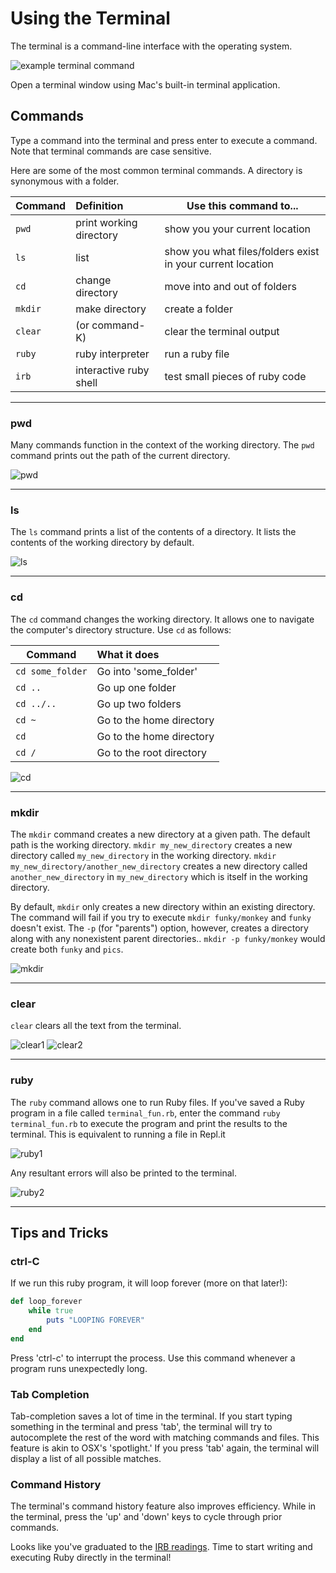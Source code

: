 # Using the Terminal

The terminal is a command-line interface with the operating system.

![example terminal command](./assets/terminal/example_terminal_command.png)

Open a terminal window using Mac's built-in terminal application.

## Commands

Type a command into the terminal and press enter to execute a command. Note that
terminal commands are case sensitive.

Here are some of the most common terminal commands. A directory is synonymous
with a folder.

 Command | Definition              | Use this command to...
 ------- |:------------------------|------------------------------
 `pwd`   | print working directory | show you your current location
 `ls`    | list                    | show you what files/folders exist in your current location
 `cd`    | change directory        | move into and out of folders
 `mkdir` | make directory          | create a folder
 `clear` | (or command-K)          | clear the terminal output
 `ruby`  | ruby interpreter        | run a ruby file
 `irb`   | interactive ruby shell  | test small pieces of ruby code

---
### pwd

Many commands function in the context of the working directory. The `pwd`
command prints out the path of the current directory.

![pwd](./assets/terminal/pwd.png)

---
### ls

The `ls` command prints a list of the contents of a directory. It lists the
contents of the working directory by default.

![ls](./assets/terminal/ls.png)

---
### cd

The `cd` command changes the working directory. It allows one to navigate the
computer's directory structure. Use `cd` as follows:

 Command          | What it does
 ---------------- |:------------------------
 `cd some_folder` | Go into 'some_folder'
 `cd ..`          | Go up one folder
 `cd ../..`       | Go up two folders
 `cd ~`           | Go to the home directory
 `cd`             | Go to the home directory
 `cd /`           | Go to the root directory


![cd](./assets/terminal/cd.png)

---
### mkdir

The `mkdir` command creates a new directory at a given path. The default path is
the working directory. `mkdir my_new_directory` creates a new directory called
`my_new_directory` in the working directory. `mkdir
my_new_directory/another_new_directory` creates a new directory called
`another_new_directory` in `my_new_directory` which is itself in the working
directory.

By default, `mkdir` only creates a new directory within an existing directory.
The command will fail if you try to execute `mkdir funky/monkey` and `funky`
doesn't exist. The `-p` (for "parents") option, however, creates a directory
along with any nonexistent parent directories.. `mkdir -p funky/monkey` would
create both `funky` and `pics`.

![mkdir](./assets/terminal/mkdir.png)

---
### clear

`clear` clears all the text from the terminal.

![clear1](./assets/terminal/clear1.png)
![clear2](./assets/terminal/clear2.png)

---
### ruby

The `ruby` command allows one to run Ruby files. If you've saved a Ruby program
in a file called `terminal_fun.rb`, enter the command `ruby terminal_fun.rb` to
execute the program and print the results to the terminal. This is equivalent to
running a file in Repl.it

![ruby1](./assets/terminal/ruby1.png)

Any resultant errors will also be printed to the terminal.

![ruby2](./assets/terminal/ruby2.png)

---
## Tips and Tricks

### ctrl-C

If we run this ruby program, it will loop forever (more on that later!):

```ruby
def loop_forever
    while true
        puts "LOOPING FOREVER"
    end
end

```

Press 'ctrl-c' to interrupt the process. Use this command whenever a program runs
unexpectedly long.


### Tab Completion

Tab-completion saves a lot of time in the terminal. If you start typing
something in the terminal and press 'tab', the terminal will try to autocomplete
the rest of the word with matching commands and files. This feature is akin to
OSX's 'spotlight.' If you press 'tab' again, the terminal will display a list of
all possible matches.


### Command History

The terminal's command history feature also improves efficiency. While in the
terminal, press the 'up' and 'down' keys to cycle through prior commands.


Looks like you've graduated to the [IRB readings](irb). Time to start writing and executing Ruby directly in the terminal!

[irb]: ./irb.md
